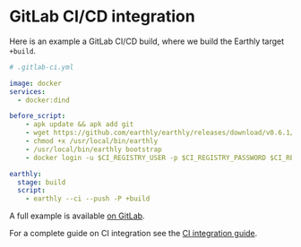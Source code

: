 
# GitLab CI/CD integration

Here is an example a GitLab CI/CD build, where we build the Earthly target `+build`.

```yml
# .gitlab-ci.yml

image: docker
services:
  - docker:dind

before_script:
    - apk update && apk add git
    - wget https://github.com/earthly/earthly/releases/download/v0.6.1/earthly-linux-amd64 -O /usr/local/bin/earthly
    - chmod +x /usr/local/bin/earthly
    - /usr/local/bin/earthly bootstrap
    - docker login -u $CI_REGISTRY_USER -p $CI_REGISTRY_PASSWORD $CI_REGISTRY

earthly:
  stage: build
  script:
    - earthly --ci --push -P +build
```

A full example is available [on GitLab](https://gitlab.com/brandon176/earthly-demo/-/tree/main).

For a complete guide on CI integration see the [CI integration guide](../overview.md).
